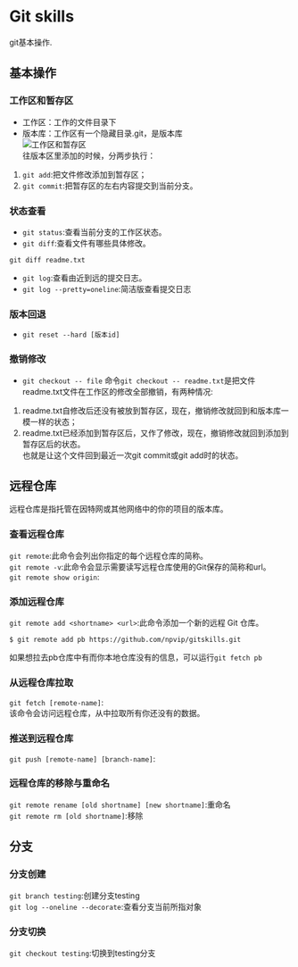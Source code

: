 # Git skills
git基本操作.  

## 基本操作
### 工作区和暂存区
* 工作区：工作的文件目录下    
* 版本库：工作区有一个隐藏目录.git，是版本库    
![工作区和暂存区](https://github.com/npvip/gitskills/blob/master/img/git01.jpeg)  
往版本区里添加的时候，分两步执行：  
1. `git add`:把文件修改添加到暂存区；  
2. `git commit`:把暂存区的左右内容提交到当前分支。  

### 状态查看  
* `git status`:查看当前分支的工作区状态。  
* `git diff`:查看文件有哪些具体修改。  
```git
git diff readme.txt
```
* `git log`:查看由近到远的提交日志。
* `git log --pretty=oneline`:简洁版查看提交日志  

### 版本回退
* `git reset --hard [版本id]`

### 撤销修改
* `git checkout -- file`
 命令`git checkout -- readme.txt`是把文件readme.txt文件在工作区的修改全部撤销，有两种情况:  
 1. readme.txt自修改后还没有被放到暂存区，现在，撤销修改就回到和版本库一模一样的状态；  
 2. readme.txt已经添加到暂存区后，又作了修改，现在，撤销修改就回到添加到暂存区后的状态。  
 也就是让这个文件回到最近一次git commit或git add时的状态。  
 
## 远程仓库 
远程仓库是指托管在因特网或其他网络中的你的项目的版本库。  
### 查看远程仓库  
`git remote`:此命令会列出你指定的每个远程仓库的简称。  
`git remote -v`:此命令会显示需要读写远程仓库使用的Git保存的简称和url。  
`git remote show origin`:
### 添加远程仓库
`git remote add <shortname> <url>`:此命令添加一个新的远程 Git 仓库。  
```
$ git remote add pb https://github.com/npvip/gitskills.git
```
如果想拉去pb仓库中有而你本地仓库没有的信息，可以运行`git fetch pb`  
### 从远程仓库拉取
`git fetch [remote-name]`:  
该命令会访问远程仓库，从中拉取所有你还没有的数据。  
### 推送到远程仓库
`git push [remote-name] [branch-name]`:  

### 远程仓库的移除与重命名
`git remote rename [old shortname] [new shortname]`:重命名  
`git remote rm [old shortname]`:移除  

## 分支
### 分支创建
`git branch testing`:创建分支testing  
`git log --oneline --decorate`:查看分支当前所指对象  
### 分支切换
`git checkout testing`:切换到testing分支  
